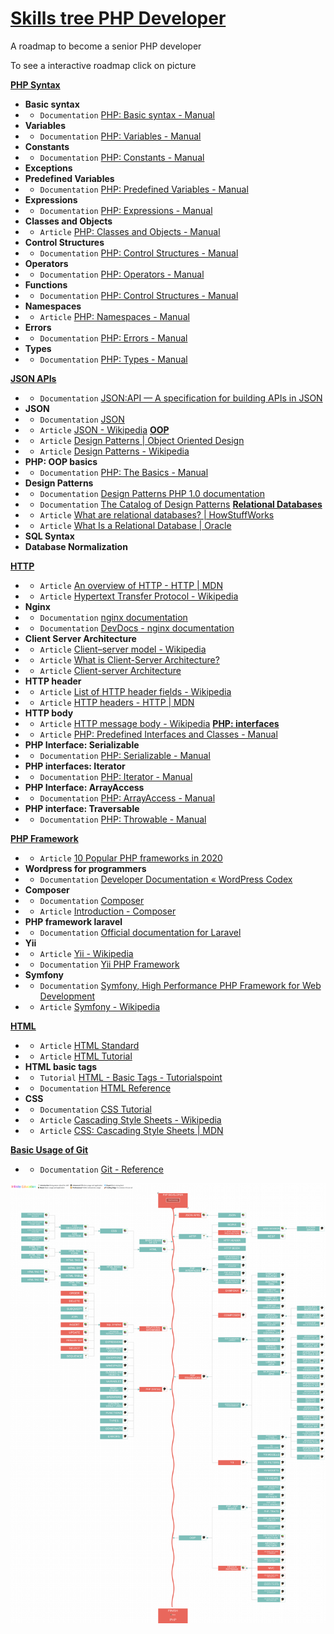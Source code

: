 # [Skills tree PHP Developer](https://infinite.education/view/PHP_Developer)
A roadmap to become a senior PHP developer

To see a interactive roadmap click on picture

**[PHP Syntax](https://infinite.education/view/php_syntax)**

* **Basic syntax**
* * `Documentation` [PHP: Basic syntax - Manual](https://www.php.net/manual/en/language.basic-syntax.php)
* **Variables**
* * `Documentation` [PHP: Variables - Manual](https://www.php.net/manual/en/language.variables.php)
* **Constants**
* * `Documentation` [PHP: Constants - Manual](https://www.php.net/manual/en/language.constants.php)
* **Exceptions**
* **Predefined Variables**
* * `Documentation` [PHP: Predefined Variables - Manual](https://www.php.net/manual/en/reserved.variables.php)
* **Expressions**
* * `Documentation` [PHP: Expressions - Manual](https://www.php.net/manual/en/language.expressions.php)
* **Classes and Objects**
* * `Article` [PHP: Classes and Objects - Manual](https://www.php.net/manual/en/language.oop5.php)
* **Control Structures**
* * `Documentation` [PHP: Control Structures - Manual](https://www.php.net/manual/en/language.control-structures.php)
* **Operators**
* * `Documentation` [PHP: Operators - Manual](https://www.php.net/manual/en/language.operators.php)
* **Functions**
* * `Documentation` [PHP: Control Structures - Manual](https://www.php.net/manual/en/language.control-structures.php)
* **Namespaces**
* * `Article` [PHP: Namespaces - Manual](https://www.php.net/manual/en/language.namespaces.php)
* **Errors**
* * `Documentation` [PHP: Errors - Manual](https://www.php.net/manual/en/language.errors.php)
* **Types**
* * `Documentation` [PHP: Types - Manual](https://www.php.net/manual/en/language.types.php)

**[JSON APIs](https://infinite.education/view/json_apis)**
* * `Documentation` [JSON:API &mdash; A specification for building APIs in JSON](https://jsonapi.org/)
* **JSON**
* * `Documentation` [JSON](https://www.json.org/json-en.html)
* * `Article` [JSON - Wikipedia](https://en.wikipedia.org/wiki/JSON)
**[OOP](https://infinite.education/view/oop)**
* * `Article` [Design Patterns | Object Oriented Design](https://www.oodesign.com/)
* * `Article` [Design Patterns - Wikipedia](https://en.wikipedia.org/wiki/Design_Patterns)
* **PHP: OOP basics**
* * `Documentation` [PHP: The Basics - Manual](https://www.php.net/manual/en/language.oop5.basic.php)
* **Design Patterns**
* * `Documentation` [Design Patterns PHP 1.0 documentation](https://designpatternsphp.readthedocs.io/en/latest/README.html)
* * `Documentation` [The Catalog of Design Patterns](https://refactoring.guru/design-patterns/catalog)
**[Relational Databases](https://infinite.education/view/relational_databases)**
* * `Article` [What are relational databases? | HowStuffWorks](https://computer.howstuffworks.com/question599.htm)
* * `Article` [What Is a Relational Database | Oracle](https://www.oracle.com/database/what-is-a-relational-database/)
* **SQL Syntax**
* **Database Normalization**

**[HTTP](https://infinite.education/view/http)**
* * `Article` [An overview of HTTP - HTTP | MDN](https://developer.mozilla.org/en-US/docs/Web/HTTP/Overview)
* * `Article` [Hypertext Transfer Protocol - Wikipedia](https://en.wikipedia.org/wiki/Hypertext_Transfer_Protocol)
* **Nginx**
* * `Documentation` [nginx documentation](https://nginx.org/en/docs/)
* * `Documentation` [DevDocs - nginx documentation](https://devdocs.io/nginx/)
* **Client Server Architecture**
* * `Article` [Client–server model - Wikipedia](https://en.wikipedia.org/wiki/Client–server_model)
* * `Article` [What is Client-Server Architecture?](https://www.w3schools.in/what-is-client-server-architecture/)
* * `Article` [Client-server Architecture](https://cs.uwaterloo.ca/~m2nagapp/courses/CS446/1195/Arch_Design_Activity/ClientServer.pdf)
* **HTTP header**
* * `Article` [List of HTTP header fields - Wikipedia](https://en.wikipedia.org/wiki/List_of_HTTP_header_fields)
* * `Article` [HTTP headers - HTTP | MDN](https://developer.mozilla.org/en-US/docs/Web/HTTP/Headers)
* **HTTP body**
* * `Article` [HTTP message body - Wikipedia](https://en.wikipedia.org/wiki/HTTP_message_body)
**[PHP: interfaces](https://infinite.education/view/php_interfaces)**
* * `Article` [PHP: Predefined Interfaces and Classes - Manual](https://www.php.net/manual/en/reserved.interfaces.php)
* **PHP Interface: Serializable**
* * `Documentation` [PHP: Serializable - Manual](https://www.php.net/manual/en/class.serializable.php)
* **PHP interfaces: Iterator**
* * `Documentation` [PHP: Iterator - Manual](https://www.php.net/manual/en/class.iterator.php)
* **PHP Interface: ArrayAccess**
* * `Documentation` [PHP: ArrayAccess - Manual](https://www.php.net/manual/en/class.arrayaccess.php)
* **PHP interface: Traversable**
* * `Documentation` [PHP: Throwable - Manual](https://www.php.net/manual/en/class.throwable.php)

**[PHP Framework](https://infinite.education/view/php_framework)**
* * `Article` [10 Popular PHP frameworks in 2020](https://raygun.com/blog/top-php-frameworks/)
* **Wordpress for programmers**
* * `Documentation` [Developer Documentation &laquo; WordPress Codex](https://codex.wordpress.org/Developer_Documentation)
* **Composer**
* * `Documentation` [Composer](https://getcomposer.org/doc/)
* * `Article` [Introduction - Composer](https://getcomposer.org/doc/00-intro.md)
* **PHP framework laravel**
* * `Documentation` [Official documentation for Laravel](https://laravel.com/docs/8.x/)
* **Yii**
* * `Article` [Yii - Wikipedia](https://en.wikipedia.org/wiki/Yii)
* * `Documentation` [Yii PHP Framework](https://www.yiiframework.com/)
* **Symfony**
* * `Documentation` [Symfony, High Performance PHP Framework for Web Development](https://symfony.com/)
* * `Article` [Symfony - Wikipedia](https://en.wikipedia.org/wiki/Symfony)

**[HTML](https://infinite.education/view/html)**
* * `Article` [HTML Standard](https://html.spec.whatwg.org/multipage/)
* * `Article` [HTML Tutorial](https://www.w3schools.com/html/)
* **HTML basic tags**
* * `Tutorial` [HTML - Basic Tags - Tutorialspoint](https://www.tutorialspoint.com/html/html_basic_tags.htm)
* * `Documentation` [HTML Reference](https://www.w3schools.com/tags/ref_byfunc.asp)
* **CSS**
* * `Documentation` [CSS Tutorial](https://www.w3schools.com/css/default.asp)
* * `Article` [Cascading Style Sheets - Wikipedia](https://en.wikipedia.org/wiki/Cascading_Style_Sheets)
* * `Article` [CSS: Cascading Style Sheets | MDN](https://developer.mozilla.org/en-US/docs/Web/CSS/)

**[Basic Usage of Git](https://infinite.education/view/basic_usage_of_git)**
* * `Documentation` [Git - Reference](https://git-scm.com/docs)
                

[![alt text](https://raw.githubusercontent.com/infinite-education/php-developer-roadmap/main/php-developer.png)](https://infinite.education/expertise/PHP_Developer)

